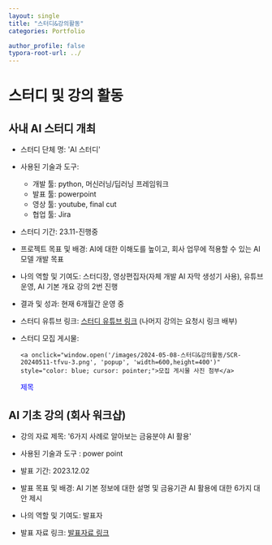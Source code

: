 ```yaml
---
layout: single
title: "스터디&강의활동"
categories: Portfolio

author_profile: false
typora-root-url: ../
---
```

# 스터디 및 강의 활동

## 사내 AI 스터디 개최

- 스터디 단체 명: 'AI 스터디'

- 사용된 기술과 도구: 
  - 개발 툴: python, 머신러닝/딥러닝 프레임워크
  - 발표 툴: powerpoint
  - 영상 툴: youtube, final cut
  - 협업 툴: Jira
  
- 스터디 기간: 23.11-진행중

- 프로젝트 목표 및 배경: AI에 대한 이해도를 높이고, 회사 업무에 적용할 수 있는 AI 모델 개발 목표

- 나의 역할 및 기여도: 스터디장, 영상편집자(자체 개발 AI 자막 생성기 사용), 유튜브 운영, AI 기본 개요 강의 2번 진행

- 결과 및 성과:  현재 6개월간 운영 중

- 스터디 유튜브 링크: <a href="https://youtu.be/1UOTBJcCWSs" target="_blank">스터디 유튜브 링크</a>   (나머지 강의는 요청시 링크 배부)

- 스터디 모집 게시물: 
     
      <a onclick="window.open('/images/2024-05-08-스터디&강의활동/SCR-20240511-tfvu-3.png', 'popup', 'width=600,height=400')" style="color: blue; cursor: pointer;">모집 게시물 사진 첨부</a>
     
     <a onclick="window.open('/images/2024-05-08-수상이력/SCR-20240511-tumn.png', 'popup', 'width=600,height=400')" 
        style="color: blue; cursor: pointer;">제목</a>

## AI 기초 강의 (회사 워크샵)

- 강의 자료 제목: '6가지 사례로 알아보는 금융분야 AI 활용'

- 사용된 기술과 도구 : power point

- 발표 기간: 2023.12.02

- 발표 목표 및 배경: AI 기본 정보에 대한 설명 및 금융기관 AI 활용에 대한 6가지 대안 제시

- 나의 역할 및 기여도: 발표자

- 발표 자료 링크: <a href="https://www.dropbox.com/scl/fi/kzcs454md0mx2e3q56oty/AI_20_presentation_fin.pptx?rlkey=3j01hceor46xqvrgkywzk3u1k&dl=0" target="_blank">발표자료 링크</a>
